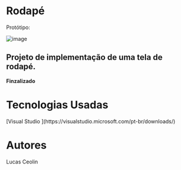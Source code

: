 <head> <h1> <b> Rodapé </b> </h1> </head>

Protótipo: 

![image](https://uidesigndaily.fra1.digitaloceanspaces.com/uploads/1521/day_1521.png)

<h2> Projeto de implementação de uma tela de rodapé. </h2>

<b> Finzalizado </b>

<h1> <b> Tecnologias Usadas </b> </h1>
[Visual Studio ](https://visualstudio.microsoft.com/pt-br/downloads/)

<h1> <b> Autores </b> </h1>
Lucas Ceolin 
